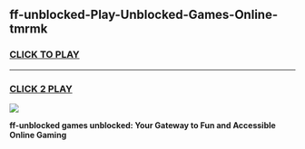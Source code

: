 
## ff-unblocked-Play-Unblocked-Games-Online-tmrmk
<h3>
<a href="https://premium76.site?title=ff-unblocked&ref=25A">CLICK TO PLAY</a></h3>
<hr>

<h3>
<a href="https://premium76.site?title=ff-unblocked&ref=25A">CLICK 2 PLAY</a>
  
</h3>

<a href="https://premium76.site?title=ff-unblocked&ref=25A"><img src="https://clearcache.store/games.png"></a>


**ff-unblocked games unblocked: Your Gateway to Fun and Accessible Online Gaming**
